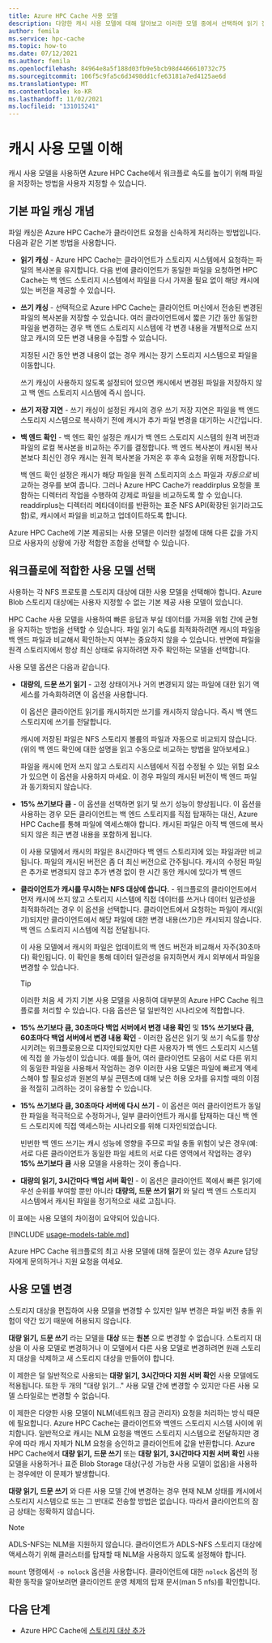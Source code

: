 ```yaml
---
title: Azure HPC Cache 사용 모델
description: 다양한 캐시 사용 모델에 대해 알아보고 이러한 모델 중에서 선택하여 읽기 전용 또는 읽기/쓰기 캐싱을 설정하고 기타 캐싱 설정을 제어하는 방법을 설명합니다.
author: femila
ms.service: hpc-cache
ms.topic: how-to
ms.date: 07/12/2021
ms.author: femila
ms.openlocfilehash: 84964e8a5f188d03fb9e5bcb98d4466610732c75
ms.sourcegitcommit: 106f5c9fa5c6d3498dd1cfe63181a7ed4125ae6d
ms.translationtype: MT
ms.contentlocale: ko-KR
ms.lasthandoff: 11/02/2021
ms.locfileid: "131015241"
---
```

<!-- filename is referenced from GUI in aka.ms/hpc-cache-usagemodel -->

# <a name="understand-cache-usage-models"></a>캐시 사용 모델 이해

캐시 사용 모델을 사용하면 Azure HPC Cache에서 워크플로 속도를 높이기 위해 파일을 저장하는 방법을 사용자 지정할 수 있습니다.

## <a name="basic-file-caching-concepts"></a>기본 파일 캐싱 개념

파일 캐싱은 Azure HPC Cache가 클라이언트 요청을 신속하게 처리하는 방법입니다. 다음과 같은 기본 방법을 사용합니다.

* **읽기 캐싱** - Azure HPC Cache는 클라이언트가 스토리지 시스템에서 요청하는 파일의 복사본을 유지합니다. 다음 번에 클라이언트가 동일한 파일을 요청하면 HPC Cache는 백 엔드 스토리지 시스템에서 파일을 다시 가져올 필요 없이 해당 캐시에 있는 버전을 제공할 수 있습니다.

* **쓰기 캐싱** - 선택적으로 Azure HPC Cache는 클라이언트 머신에서 전송된 변경된 파일의 복사본을 저장할 수 있습니다. 여러 클라이언트에서 짧은 기간 동안 동일한 파일을 변경하는 경우 백 엔드 스토리지 시스템에 각 변경 내용을 개별적으로 쓰지 않고 캐시의 모든 변경 내용을 수집할 수 있습니다.

  지정된 시간 동안 변경 내용이 없는 경우 캐시는 장기 스토리지 시스템으로 파일을 이동합니다.

  쓰기 캐싱이 사용하지 않도록 설정되어 있으면 캐시에서 변경된 파일을 저장하지 않고 백 엔드 스토리지 시스템에 즉시 씁니다.

* **쓰기 저장 지연** - 쓰기 캐싱이 설정된 캐시의 경우 쓰기 저장 지연은 파일을 백 엔드 스토리지 시스템으로 복사하기 전에 캐시가 추가 파일 변경을 대기하는 시간입니다.

* **백 엔드 확인** - 백 엔드 확인 설정은 캐시가 백 엔드 스토리지 시스템의 원격 버전과 파일의 로컬 복사본을 비교하는 주기를 결정합니다. 백 엔드 복사본이 캐시된 복사본보다 최신인 경우 캐시는 원격 복사본을 가져온 후 후속 요청을 위해 저장합니다.

  백 엔드 확인 설정은 캐시가 해당 파일을 원격 스토리지의 소스 파일과 *자동으로* 비교하는 경우를 보여 줍니다. 그러나 Azure HPC Cache가 readdirplus 요청을 포함하는 디렉터리 작업을 수행하여 강제로 파일을 비교하도록 할 수 있습니다. readdirplus는 디렉터리 메타데이터를 반환하는 표준 NFS API(확장된 읽기라고도 함)로, 캐시에서 파일을 비교하고 업데이트하도록 합니다.

Azure HPC Cache에 기본 제공되는 사용 모델은 이러한 설정에 대해 다른 값을 가지므로 사용자의 상황에 가장 적합한 조합을 선택할 수 있습니다.

## <a name="choose-the-right-usage-model-for-your-workflow"></a>워크플로에 적합한 사용 모델 선택

사용하는 각 NFS 프로토콜 스토리지 대상에 대한 사용 모델을 선택해야 합니다. Azure Blob 스토리지 대상에는 사용자 지정할 수 없는 기본 제공 사용 모델이 있습니다.

HPC Cache 사용 모델을 사용하여 빠른 응답과 부실 데이터를 가져올 위험 간에 균형을 유지하는 방법을 선택할 수 있습니다. 파일 읽기 속도를 최적화하려면 캐시의 파일을 백 엔드 파일과 비교해서 확인하는지 여부는 중요하지 않을 수 있습니다. 반면에 파일을 원격 스토리지에서 항상 최신 상태로 유지하려면 자주 확인하는 모델을 선택합니다.

사용 모델 옵션은 다음과 같습니다.

* **대량의, 드문 쓰기 읽기** - 고정 상태이거나 거의 변경되지 않는 파일에 대한 읽기 액세스를 가속화하려면 이 옵션을 사용합니다.

  이 옵션은 클라이언트 읽기를 캐시하지만 쓰기를 캐시하지 않습니다. 즉시 백 엔드 스토리지에 쓰기를 전달합니다.
  
  캐시에 저장된 파일은 NFS 스토리지 볼륨의 파일과 자동으로 비교되지 않습니다. (위의 백 엔드 확인에 대한 설명을 읽고 수동으로 비교하는 방법을 알아보세요.)

  파일을 캐시에 먼저 쓰지 않고 스토리지 시스템에서 직접 수정될 수 있는 위험 요소가 있으면 이 옵션을 사용하지 마세요. 이 경우 파일의 캐시된 버전이 백 엔드 파일과 동기화되지 않습니다.

* **15% 쓰기보다 큼** - 이 옵션을 선택하면 읽기 및 쓰기 성능이 향상됩니다. 이 옵션을 사용하는 경우 모든 클라이언트는 백 엔드 스토리지를 직접 탑재하는 대신, Azure HPC Cache를 통해 파일에 액세스해야 합니다. 캐시된 파일은 아직 백 엔드에 복사되지 않은 최근 변경 내용을 포함하게 됩니다.

  이 사용 모델에서 캐시의 파일은 8시간마다 백 엔드 스토리지에 있는 파일과만 비교됩니다. 파일의 캐시된 버전은 좀 더 최신 버전으로 간주됩니다. 캐시의 수정된 파일은 추가로 변경되지 않고 추가 변경 없이 한 시간 동안 캐시에 있다가 백 엔드

* **클라이언트가 캐시를 무시하는 NFS 대상에 씁니다.** - 워크플로의 클라이언트에서 먼저 캐시에 쓰지 않고 스토리지 시스템에 직접 데이터를 쓰거나 데이터 일관성을 최적화하려는 경우 이 옵션을 선택합니다. 클라이언트에서 요청하는 파일이 캐시(읽기)되지만 클라이언트에서 해당 파일에 대한 변경 내용(쓰기)은 캐시되지 않습니다. 백 엔드 스토리지 시스템에 직접 전달됩니다.

  이 사용 모델에서 캐시의 파일은 업데이트의 백 엔드 버전과 비교해서 자주(30초마다) 확인됩니다. 이 확인을 통해 데이터 일관성을 유지하면서 캐시 외부에서 파일을 변경할 수 있습니다.

  > [!TIP]
  > 이러한 처음 세 가지 기본 사용 모델을 사용하여 대부분의 Azure HPC Cache 워크플로를 처리할 수 있습니다. 다음 옵션은 덜 일반적인 시나리오에 적합합니다.

* **15% 쓰기보다 큼, 30초마다 백업 서버에서 변경 내용 확인** 및 **15% 쓰기보다 큼, 60초마다 백업 서버에서 변경 내용 확인** - 이러한 옵션은 읽기 및 쓰기 속도를 향상시키려는 워크플로용으로 디자인되었지만 다른 사용자가 백 엔드 스토리지 시스템에 직접 쓸 가능성이 있습니다. 예를 들어, 여러 클라이언트 모음이 서로 다른 위치의 동일한 파일을 사용해서 작업하는 경우 이러한 사용 모델은 파일에 빠르게 액세스해야 할 필요성과 원본의 부실 콘텐츠에 대해 낮은 허용 오차를 유지할 때의 이점을 적절히 고려하는 것이 유용할 수 있습니다.

* **15% 쓰기보다 큼, 30초마다 서버에 다시 쓰기** - 이 옵션은 여러 클라이언트가 동일한 파일을 적극적으로 수정하거나, 일부 클라이언트가 캐시를 탑재하는 대신 백 엔드 스토리지에 직접 액세스하는 시나리오를 위해 디자인되었습니다.

  빈번한 백 엔드 쓰기는 캐시 성능에 영향을 주므로 파일 충돌 위험이 낮은 경우(예: 서로 다른 클라이언트가 동일한 파일 세트의 서로 다른 영역에서 작업하는 경우) **15% 쓰기보다 큼** 사용 모델을 사용하는 것이 좋습니다.

* **대량의 읽기, 3시간마다 백업 서버 확인** - 이 옵션은 클라이언트 쪽에서 빠른 읽기에 우선 순위를 부여할 뿐만 아니라 **대량의, 드문 쓰기 읽기** 와 달리 백 엔드 스토리지 시스템에서 캐시된 파일을 정기적으로 새로 고칩니다.

이 표에는 사용 모델의 차이점이 요약되어 있습니다.

[!INCLUDE [usage-models-table.md](includes/usage-models-table.md)]

Azure HPC Cache 워크플로의 최고 사용 모델에 대해 질문이 있는 경우 Azure 담당자에게 문의하거나 지원 요청을 여세요.

## <a name="change-usage-models"></a>사용 모델 변경

스토리지 대상을 편집하여 사용 모델을 변경할 수 있지만 일부 변경은 파일 버전 충돌 위험이 약간 있기 때문에 허용되지 않습니다.

**대량 읽기, 드문 쓰기** 라는 모델을 **대상** 또는 **원본** 으로 변경할 수 없습니다. 스토리지 대상을 이 사용 모델로 변경하거나 이 모델에서 다른 사용 모델로 변경하려면 원래 스토리지 대상을 삭제하고 새 스토리지 대상을 만들어야 합니다.

이 제한은 덜 일반적으로 사용되는 **대량 읽기, 3시간마다 지원 서버 확인** 사용 모델에도 적용됩니다. 또한 두 개의 "대량 읽기..." 사용 모델 간에 변경할 수 있지만 다른 사용 모델 스타일로는 변경할 수 없습니다.

이 제한은 다양한 사용 모델이 NLM(네트워크 잠금 관리자) 요청을 처리하는 방식 때문에 필요합니다. Azure HPC Cache는 클라이언트와 백엔드 스토리지 시스템 사이에 위치합니다. 일반적으로 캐시는 NLM 요청을 백엔드 스토리지 시스템으로 전달하지만 경우에 따라 캐시 자체가 NLM 요청을 승인하고 클라이언트에 값을 반환합니다. Azure HPC Cache에서 **대량 읽기, 드문 쓰기** 또는 **대량 읽기, 3시간마다 지원 서버 확인** 사용 모델을 사용하거나 표준 Blob Storage 대상(구성 가능한 사용 모델이 없음)을 사용하는 경우에만 이 문제가 발생합니다.

**대량 읽기, 드문 쓰기** 와 다른 사용 모델 간에 변경하는 경우 현재 NLM 상태를 캐시에서 스토리지 시스템으로 또는 그 반대로 전송할 방법은 없습니다. 따라서 클라이언트의 잠금 상태는 정확하지 않습니다.

> [!NOTE]
> ADLS-NFS는 NLM을 지원하지 않습니다. 클라이언트가 ADLS-NFS 스토리지 대상에 액세스하기 위해 클러스터를 탑재할 때 NLM을 사용하지 않도록 설정해야 합니다.
>
> ``mount`` 명령에서 ``-o nolock`` 옵션을 사용합니다. 클라이언트에 대한 ``nolock`` 옵션의 정확한 동작을 알아보려면 클라이언트 운영 체제의 탑재 문서(man 5 nfs)를 확인합니다.

## <a name="next-steps"></a>다음 단계

* Azure HPC Cache에 [스토리지 대상 추가](hpc-cache-add-storage.md)
